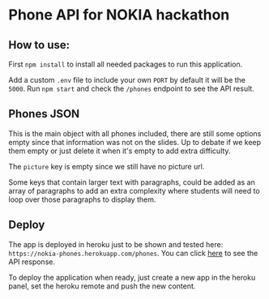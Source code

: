 # Phone API for NOKIA hackathon

## How to use:

First `npm install` to install all needed packages to run this application.

Add a custom `.env` file to include your own `PORT` by default it will be the `5000`.
Run `npm start` and check the `/phones` endpoint to see the API result.

## Phones JSON

This is the main object with all phones included, there are still some options empty since that information was not on the slides. Up to debate if we keep them empty or just delete it when it's empty to add extra difficulty.

The `picture` key is empty since we still have no picture url.

Some keys that contain larger text with paragraphs, could be added as an array of paragraphs to add an extra complexity where students will need to loop over those paragraphs to display them.

## Deploy

The app is deployed in heroku just to be shown and tested here: `https://nokia-phones.herokuapp.com/phones`.  You can click [here](https://nokia-phones.herokuapp.com/phones) to see the API response.

To deploy the application when ready, just create a new app in the heroku panel, set the heroku remote and push the new content.